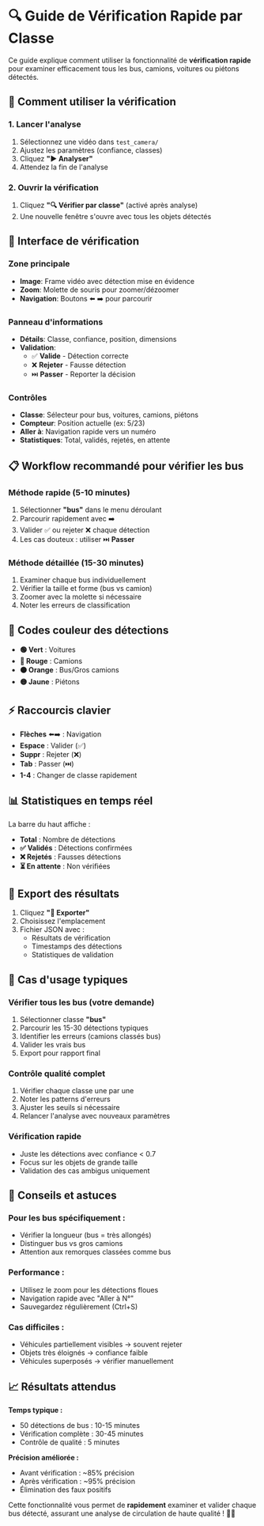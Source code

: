 # 🔍 Guide de Vérification Rapide par Classe

Ce guide explique comment utiliser la fonctionnalité de **vérification rapide** pour examiner efficacement tous les bus, camions, voitures ou piétons détectés.

## 🚀 Comment utiliser la vérification

### 1. **Lancer l'analyse**
1. Sélectionnez une vidéo dans `test_camera/`
2. Ajustez les paramètres (confiance, classes)
3. Cliquez **"▶️ Analyser"**
4. Attendez la fin de l'analyse

### 2. **Ouvrir la vérification**
1. Cliquez **"🔍 Vérifier par classe"** (activé après analyse)
2. Une nouvelle fenêtre s'ouvre avec tous les objets détectés

## 🎯 Interface de vérification

### **Zone principale**
- **Image**: Frame vidéo avec détection mise en évidence
- **Zoom**: Molette de souris pour zoomer/dézoomer
- **Navigation**: Boutons ⬅️ ➡️ pour parcourir

### **Panneau d'informations**
- **Détails**: Classe, confiance, position, dimensions
- **Validation**:
  - ✅ **Valide** - Détection correcte
  - ❌ **Rejeter** - Fausse détection
  - ⏭️ **Passer** - Reporter la décision

### **Contrôles**
- **Classe**: Sélecteur pour bus, voitures, camions, piétons
- **Compteur**: Position actuelle (ex: 5/23)
- **Aller à**: Navigation rapide vers un numéro
- **Statistiques**: Total, validés, rejetés, en attente

## 📋 Workflow recommandé pour vérifier les bus

### **Méthode rapide** (5-10 minutes)
1. Sélectionner **"bus"** dans le menu déroulant
2. Parcourir rapidement avec ➡️
3. Valider ✅ ou rejeter ❌ chaque détection
4. Les cas douteux : utiliser ⏭️ **Passer**

### **Méthode détaillée** (15-30 minutes)
1. Examiner chaque bus individuellement
2. Vérifier la taille et forme (bus vs camion)
3. Zoomer avec la molette si nécessaire
4. Noter les erreurs de classification

## 🎨 Codes couleur des détections

- **🟢 Vert** : Voitures
- **🔴 Rouge** : Camions
- **🟠 Orange** : Bus/Gros camions
- **🟡 Jaune** : Piétons

## ⚡ Raccourcis clavier

- **Flèches** ⬅️➡️ : Navigation
- **Espace** : Valider (✅)
- **Suppr** : Rejeter (❌)
- **Tab** : Passer (⏭️)
- **1-4** : Changer de classe rapidement

## 📊 Statistiques en temps réel

La barre du haut affiche :
- **Total** : Nombre de détections
- **✅ Validés** : Détections confirmées
- **❌ Rejetés** : Fausses détections
- **⏳ En attente** : Non vérifiées

## 💾 Export des résultats

1. Cliquez **"💾 Exporter"**
2. Choisissez l'emplacement
3. Fichier JSON avec :
   - Résultats de vérification
   - Timestamps des détections
   - Statistiques de validation

## 🎯 Cas d'usage typiques

### **Vérifier tous les bus** (votre demande)
1. Sélectionner classe **"bus"**
2. Parcourir les 15-30 détections typiques
3. Identifier les erreurs (camions classés bus)
4. Valider les vrais bus
5. Export pour rapport final

### **Contrôle qualité complet**
1. Vérifier chaque classe une par une
2. Noter les patterns d'erreurs
3. Ajuster les seuils si nécessaire
4. Relancer l'analyse avec nouveaux paramètres

### **Vérification rapide**
- Juste les détections avec confiance < 0.7
- Focus sur les objets de grande taille
- Validation des cas ambigus uniquement

## 🔧 Conseils et astuces

### **Pour les bus spécifiquement :**
- Vérifier la longueur (bus = très allongés)
- Distinguer bus vs gros camions
- Attention aux remorques classées comme bus

### **Performance :**
- Utilisez le zoom pour les détections floues
- Navigation rapide avec "Aller à N°"
- Sauvegardez régulièrement (Ctrl+S)

### **Cas difficiles :**
- Véhicules partiellement visibles → souvent rejeter
- Objets très éloignés → confiance faible
- Véhicules superposés → vérifier manuellement

## 📈 Résultats attendus

**Temps typique :**
- 50 détections de bus : 10-15 minutes
- Vérification complète : 30-45 minutes
- Contrôle de qualité : 5 minutes

**Précision améliorée :**
- Avant vérification : ~85% précision
- Après vérification : ~95% précision
- Élimination des faux positifs

Cette fonctionnalité vous permet de **rapidement** examiner et valider chaque bus détecté, assurant une analyse de circulation de haute qualité ! 🚌✅